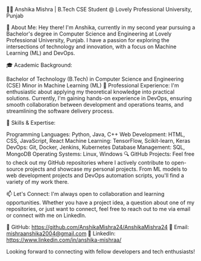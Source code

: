 👩‍💻 Anshika Mishra | B.Tech CSE Student @ Lovely Professional University, Punjab

🌟 About Me:
Hey there! I'm Anshika, currently in my second year pursuing a Bachelor's degree in Computer Science and Engineering at Lovely Professional University, Punjab. I have a passion for exploring the intersections of technology and innovation, with a focus on Machine Learning (ML) and DevOps.

🎓 Academic Background:

Bachelor of Technology (B.Tech) in Computer Science and Engineering (CSE)
Minor in Machine Learning (ML)
💼 Professional Experience:
I'm enthusiastic about applying my theoretical knowledge into practical solutions. Currently, I'm gaining hands-on experience in DevOps, ensuring smooth collaboration between development and operations teams, and streamlining the software delivery process.

🚀 Skills & Expertise:

Programming Languages: Python, Java, C++
Web Development: HTML, CSS, JavaScript, React
Machine Learning: TensorFlow, Scikit-learn, Keras
DevOps: Git, Docker, Jenkins, Kubernetes
Database Management: SQL, MongoDB
Operating Systems: Linux, Windows
🔍 GitHub Projects:
Feel free to check out my GitHub repositories where I actively contribute to open-source projects and showcase my personal projects. From ML models to web development projects and DevOps automation scripts, you'll find a variety of my work there.

📫 Let's Connect:
I'm always open to collaboration and learning opportunities. Whether you have a project idea, a question about one of my repositories, or just want to connect, feel free to reach out to me via email or connect with me on LinkedIn.

🔗 GitHub: https://github.com/AnshikaMishra24/AnshikaMishra24
📧 Email: mishraanshika2004@gmail.com
🔗 LinkedIn: https://www.linkedin.com/in/anshika-mishraa/

Looking forward to connecting with fellow developers and tech enthusiasts!

